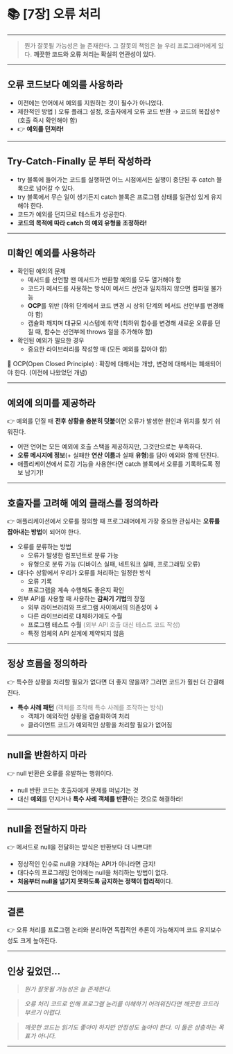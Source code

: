 # 📚 [7장] 오류 처리

---

> 뭔가 잘못될 가능성은 늘 존재한다. 그 잘못의 책임은 늘 우리 프로그래머에게 있다. **깨끗한 코드와 오류 처리는 확실히 연관성이 있다.**

---

## 오류 코드보다 예외를 사용하라

- 이전에는 언어에서 예외를 지원하는 것이 필수가 아니었다.
- 제한적인 방법 ) 오류 플래그 설정, 호출자에게 오류 코드 반환 → 코드의 복잡성↑ (호출 즉시 확인해야 함)
- 👉 **예외를 던져라!**

---

## Try-Catch-Finally 문 부터 작성하라

- try 블록에 들어가는 코드를 실행하면 어느 시점에서든 실행이 중단된 후 catch 블록으로 넘어갈 수 있다.
- try 블록에서 무슨 일이 생기든지 catch 블록은 프로그램 상태를 일관성 있게 유지해야 한다.
- 코드가 예외를 던지므로 테스트가 성공한다.
- **코드의 목적에 따라 catch 의 예외 유형을 조정하라!**

---

## 미확인 예외를 사용하라

- 확인된 예외의 문제
  - 메서드를 선언할 땐 메서드가 반환할 예외를 모두 열거해야 함
  - 코드가 메서드를 사용하는 방식이 메서드 선언과 일치하지 않으면 컴파일 불가능
  - **OCP**를 위반 (하위 단계에서 코드 변경 시 상위 단계의 메서드 선언부를 변경해야 함)
  - 캡슐화 깨지며 대규모 시스템에 취약 (최하위 함수를 변경해 새로운 오류를 던질 때, 함수는 선언부에 throws 절을 추가해야 함)
- 확인된 예외가 필요한 경우
  - 중요한 라이브러리를 작성할 때 (모든 예외를 잡아야 함)

🔎 OCP(Open Closed Principle) : 확장에 대해서는 개방, 변경에 대해서는 폐쇄되어야 한다. (이전에 나왔었던 개념)

---

## 예외에 의미를 제공하라

👉 예외를 던질 때 **전후 상황을 충분히 덧붙**이면 오류가 발생한 원인과 위치를 찾기 쉬워진다.

- 어떤 언어는 모든 예외에 호출 스택을 제공하지만, 그것만으로는 부족하다.
- **오류 메시지에 정보**(+ 실패한 **연산 이름**과 실패 **유형**)를 담아 예외와 함께 던진다.
- 애플리케이션에서 로깅 기능을 사용한다면 catch 블록에서 오류를 기록하도록 정보 남기기!

---

## 호출자를 고려해 예외 클래스를 정의하라

👉 애플리케이션에서 오류를 정의할 때 프로그래머에게 가장 중요한 관심사는 **오류를 잡아내는 방법**이 되어야 한다.

- 오류를 분류하는 방법
  - 오류가 발생한 컴포넌트로 분류 가능
  - 유형으로 분류 가능 (디바이스 실패, 네트워크 실패, 프로그래밍 오류)
- 대다수 상황에서 우리가 오류를 처리하는 일정한 방식
  - 오류 기록
  - 프로그램을 계속 수행해도 좋은지 확인
- 외부 API를 사용할 때 사용하는 **감싸기 기법**의 장점
  - 외부 라이브러리와 프로그램 사이에서의 의존성이 ↓
  - 다른 라이브러리로 대체하기에도 수월
  - 프로그램 테스트 수월 <span style='color:gray'>(외부 API 호출 대신 테스트 코드 작성)</span>
  - 특정 업체의 API 설계에 제약되지 않음

---

## 정상 흐름을 정의하라

👉 특수한 상황을 처리할 필요가 없다면 더 좋지 않을까? 그러면 코드가 훨씬 더 간결해진다.

- **특수 사례 패턴** <span style='color:gray'>(객체를 조작해 특수 사례를 조작하는 방식)</span>
  - 객체가 예외적인 상황을 캡슐화하여 처리
  - 클라이언트 코드가 예외적인 상황을 처리할 필요가 없어짐

---

## null을 반환하지 마라

👉 null 반환은 오류를 유발하는 행위이다.

- null 반환 코드는 호출자에게 문제를 떠넘기는 것
- 대신 **예외**를 던지거나 **특수 사례 객체를 반환**하는 것으로 해결하라!

---

## null을 전달하지 마라

👉 메서드로 null을 전달하는 방식은 반환보다 더 나쁘다!!

- 정상적인 인수로 null을 기대하는 API가 아니라면 금지!
- 대다수의 프로그래밍 언어에는 null을 처리하는 방법이 없다.
- **처음부터 null을 넘기지 못하도록 금지하는 정책이 합리적**이다.

---

## 결론

👉 오류 처리를 프로그램 논리와 분리하면 독립적인 추론이 가능해지며 코드 유지보수성도 크게 높아진다.

---

## 인상 깊었던...

> _뭔가 잘못될 가능성은 늘 존재한다._

> _오류 처리 코드로 인해 프로그램 논리를 이해하기 어려워진다면 깨끗한 코드라 부르기 어렵다._

> _깨끗한 코드는 읽기도 좋아야 하지만 안정성도 높아야 한다. 이 둘은 상충하는 목표가 아니다._

---
